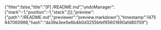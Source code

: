{"filter":false,"title":"[P] /README.md","undoManager":{"mark":-1,"position":-1,"stack":[]},"preview":{"path":"/README.md","previewer":"preview.markdown"},"timestamp":1475847060988,"hash":"da39a3ee5e6b4b0d3255bfef95601890afd80709"}